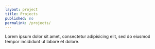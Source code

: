 ```yaml
---
layout: project
title: Projects
published: no
permalink: /projects/
---
```


Lorem ipsum dolor sit amet, consectetur adipisicing elit, sed do eiusmod tempor incididunt ut labore et dolore.